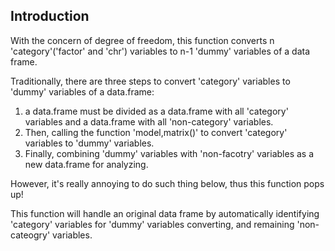 ## Introduction

With the concern of degree of freedom, this function converts n 'category'('factor' and 'chr') variables to n-1 'dummy' variables of a data frame.

Traditionally, there are three steps to convert 'category' variables to 'dummy' variables of a data.frame:
1. a data.frame must be divided as a data.frame with all 'category' variables and a data.frame with all 'non-category' variables.
2. Then, calling the function 'model,matrix()' to convert 'category' variables to 'dummy' variables.
3. Finally, combining 'dummy' variables with 'non-facotry' variables as a new data.frame for analyzing.

However, it's really annoying to do such thing below, thus this function pops up!
 
This function will handle an original data frame by automatically identifying 'category' variables for 'dummy' variables converting, and remaining 'non-cateogry' variables.  
